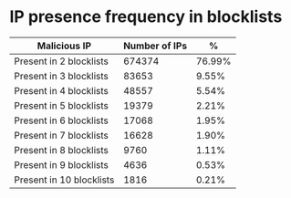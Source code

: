 # IP presence frequency in blocklists
| Malicious IP | Number of IPs | % |
|----|----|----|
| Present in 2 blocklists | 674374 | 76.99% |
| Present in 3 blocklists | 83653 | 9.55% |
| Present in 4 blocklists | 48557 | 5.54% |
| Present in 5 blocklists | 19379 | 2.21% |
| Present in 6 blocklists | 17068 | 1.95% |
| Present in 7 blocklists | 16628 | 1.90% |
| Present in 8 blocklists | 9760 | 1.11% |
| Present in 9 blocklists | 4636 | 0.53% |
| Present in 10 blocklists | 1816 | 0.21% |
